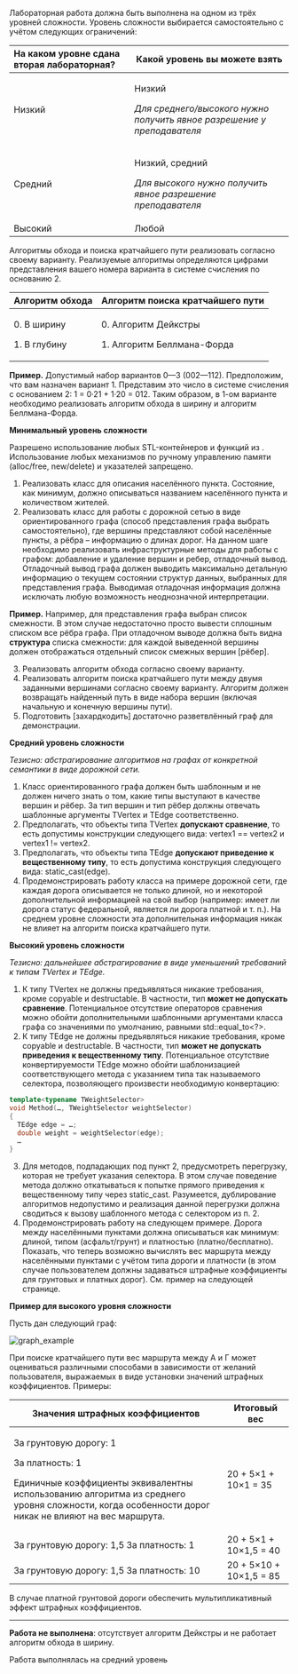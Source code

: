 Лабораторная  работа  должна  быть  выполнена  на  одном  из  трёх  уровней  сложности.  Уровень сложности выбирается самостоятельно с учётом следующих ограничений: 

|**На каком уровне сдана вторая лабораторная?** |**Какой уровень вы можете взять** |
| :- | - |
|Низкий |<p>Низкий </p><p>*Для среднего/высокого нужно получить явное разрешение у преподавателя* </p>|
|Средний |<p>Низкий, средний </p><p>*Для высокого нужно получить явное разрешение преподавателя* </p>|
|Высокий |Любой |

Алгоритмы обхода и поиска кратчайшего пути реализовать согласно своему варианту. Реализуемые алгоритмы определяются цифрами представления вашего номера варианта в системе счисления по основанию 2. 

|**Алгоритм обхода** |**Алгоритм поиска кратчайшего пути** |
| - | - |
|<p>0. В ширину </p><p>1. В глубину </p>|<p>0. Алгоритм Дейкстры </p><p>1. Алгоритм Беллмана-Форда </p>|

**Пример.** Допустимый набор вариантов 0—3 (002—112). Предположим, что вам назначен вариант 1. Представим это число в системе счисления с основанием 2: 1 = 0·21 + 1·20 = 012. Таким образом, в 1-ом варианте необходимо реализовать алгоритм обхода в ширину и алгоритм Беллмана-Форда. 

**Минимальный уровень сложности** 

Разрешено использование любых STL-контейнеров и функций из <algorithm>. Использование любых механизмов по ручному управлению памяти (alloc/free, new/delete) и указателей запрещено. 

1. Реализовать класс для описания населённого пункта. Состояние, как минимум, должно описываться названием населённого пункта и количеством жителей. 
1. Реализовать  класс  для  работы  с  дорожной  сетью  в  виде  ориентированного  графа  (способ представления графа выбрать самостоятельно), где вершины представляют собой населённые пункты, а рёбра – информацию о длинах дорог. На данном шаге необходимо реализовать инфраструктурные методы для работы с графом: добавление и удаление вершин и ребер, отладочный вывод. Отладочный вывод графа должен выводить максимально детальную информацию о текущем состоянии структур данных, выбранных для представления графа. Выводимая отладочная информация должна исключать любую возможность неоднозначной интерпретации. 

**Пример.** Например, для представления графа выбран список смежности. В этом случае недостаточно просто вывести сплошным списком все рёбра графа. При отладочном выводе должна быть видна **структура**  списка  смежности:  для  каждой  выведенной  вершины  должен  отображаться  отдельный список смежных вершин [рёбер]. 

3. Реализовать алгоритм обхода согласно своему варианту. 
3. Реализовать  алгоритм  поиска  кратчайшего  пути  между  двумя  заданными  вершинами  согласно своему  варианту.  Алгоритм  должен  возвращать  найденный  путь  в  виде  набора  вершин  (включая начальную и конечную вершины пути). 
3. Подготовить [захардкодить] достаточно разветвлённый граф для демонстрации. 

**Средний уровень сложности**

*Тезисно: абстрагирование алгоритмов на графах от конкретной семантики в виде дорожной сети.* 

1. Класс ориентированного графа должен быть шаблонным и не должен ничего знать о том, какие типы выступают  в  качестве  вершин  и  рёбер.  За  тип  вершин  и  тип  рёбер  должны  отвечать  шаблонные аргументы TVertex и TEdge соответственно. 
1. Предполагать,  что  объекты  типа  TVertex  **допускают  сравнение**,  то  есть  допустимы  конструкции следующего вида: vertex1 == vertex2 и vertex1 != vertex2. 
1. Предполагать,  что  объекты  типа  TEdge  **допускают  приведение  к  вещественному  типу**,  то  есть допустима конструкция следующего вида: static\_cast<double>(edge). 
1. Продемонстрировать работу класса на примере дорожной сети, где каждая дорога описывается не только длиной, но и некоторой дополнительной информацией на свой выбор (например: имеет ли дорога статус федеральной, является ли дорога платной и т. п.). На среднем уровне сложности эта дополнительная информация никак не влияет на алгоритм поиска кратчайшего пути. 

**Высокий уровень сложности** 

*Тезисно: дальнейшее абстрагирование в виде уменьшений требований к типам TVertex и TEdge.* 

1. К типу TVertex  не  должны  предъявляться  никакие  требования,  кроме  copyable  и  destructable.  В частности,  тип  **может  не  допускать  сравнение**.  Потенциальное  отсутствие  операторов  сравнения можно  обойти  дополнительными  шаблонными  аргументами  класса  графа  со  значениями  по умолчанию, равными std::equal\_to<?>. 
1. К  типу  TEdge  не  должны  предъявляться  никакие  требования,  кроме  copyable  и  destructable.  В частности, тип **может не допускать приведения к вещественному типу**. Потенциальное отсутствие конвертируемости TEdge можно обойти шаблонизацией соответствующего метода с указанием типа так называемого селектора, позволяющего произвести необходимую конвертацию:  

```cpp
template<typename TWeightSelector> 
void Method(…, TWeightSelector weightSelector) 
{
  TEdge edge = …; 
  double weight = weightSelector(edge); 
  … 
} 
```

3. Для методов, подпадающих под пункт 2, предусмотреть перегрузку, которая не требует указания селектора. В этом случае поведение метода должно откатываться к попытке прямого приведения к вещественному  типу  через  static\_cast.  Разумеется,  дублирование  алгоритмов  недопустимо  и реализация данной перегрузки должна сводиться к вызову шаблонного метода с селектором из п. 2. 
3. Продемонстрировать работу на следующем примере. Дорога между населёнными пунктами должна описываться как минимум: длиной, типом (асфальт/грунт) и платностью (платно/бесплатно). Показать, что теперь возможно вычислять вес маршрута между населёнными пунктами с учётом типа дороги и платности (в этом случае пользователем должны задаваться штрафные коэффициенты для грунтовых и платных дорог). См. пример на следующей странице. 

**Пример для высокого уровня сложности** 

Пусть дан следующий граф: 

![graph_example](https://user-images.githubusercontent.com/90867530/194729253-54fc36ea-2c3d-4461-8585-f3a06c1f9185.png)

При поиске кратчайшего пути вес маршрута между А и Г может оцениваться различными способами в зависимости  от  желаний  пользователя,  выражаемых  в  виде  установки  значений  штрафных коэффициентов. Примеры: 

|Значения штрафных коэффициентов |Итоговый вес |
| - | - |
|<p>За грунтовую дорогу: 1 </p><p>За платность: 1 </p><p>Единичные коэффициенты эквивалентны использованию алгоритма  из  среднего  уровня  сложности,  когда особенности дорог никак не влияют на вес маршрута. </p>|20 + 5×1 + 10×1 = 35 |
|За грунтовую дорогу: 1,5 За платность: 1 |20 + 5×1 + 10×1,5 = 40 |
|За грунтовую дорогу: 1,5 За платность: 10 |20 + 5×10 + 10×1,5 = 85 |

В случае платной грунтовой дороги обеспечить мультипликативный эффект штрафных коэффициентов. 

____

__Работа не выполнена__: отсутствует алгоритм Дейкстры и не работает алгоритм обхода в ширину.

Работа выполнялась на средний уровень
